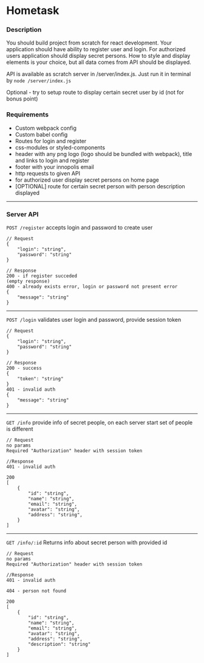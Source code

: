 # Hometask

### Description
You should build project from scratch for react development. Your application should have ability to register user and login. For authorized users application should display secret persons. How to style and display elements is your choice, but all data comes from API should be displayed.

API is available as scratch server in /server/index.js. Just run it in terminal by `node /server/index.js`

Optional - try to setup route to display certain secret user by id (not for 
bonus point)

### Requirements
- Custom webpack config
- Custom babel config
- Routes for login and register
- css-modules or styled-components
- header with any png logo (logo should be bundled with webpack), title and links to login and register
- footer with your innopolis email
- http requests to given API
- for authorized user display secret persons on home page
- [OPTIONAL] route for certain secret person with person description displayed


---
### Server API
`POST /register`
accepts login and password to create user
```
// Request
{
    "login": "string",
    "password": "string"
}
``` 
```
// Response
200 - if register succeded
(empty response)
400 - already exists error, login or password not present error
{
    "message": "string"
}
```

---
`POST /login`
validates user login and password, provide session token
```
// Request
{
    "login": "string",
    "password": "string"
}
``` 
```
// Response
200 - success
{
    "token": "string"
}
401 - invalid auth
{
    "message": "string"
}
```

---
`GET /info`
provide info of secret people, on each server start set of people is different
```
// Request
no params
Required "Authorization" header with session token

//Response 
401 - invalid auth

200
[
    {
        "id": "string",
        "name": "string",
        "email": "string",
        "avatar": "string",
        "address": "string",    
    }
]
```

---
`GET /info/:id`
Returns info about secret person with provided id
```
// Request
no params
Required "Authorization" header with session token

//Response 
401 - invalid auth

404 - person not found

200
[
    {
        "id": "string",
        "name": "string",
        "email": "string",
        "avatar": "string",
        "address": "string",
        "description": "string"   
    }
]
```

